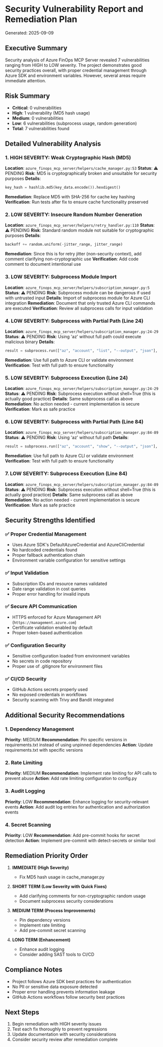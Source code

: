 # Security Vulnerability Report and Remediation Plan
Generated: 2025-09-09

## Executive Summary
Security analysis of Azure FinOps MCP Server revealed 7 vulnerabilities ranging from HIGH to LOW severity. The project demonstrates good security practices overall, with proper credential management through Azure SDK and environment variables. However, several areas require immediate attention.

## Risk Summary
- **Critical**: 0 vulnerabilities
- **High**: 1 vulnerability (MD5 hash usage)
- **Medium**: 0 vulnerabilities
- **Low**: 6 vulnerabilities (subprocess usage, random generation)
- **Total**: 7 vulnerabilities found

## Detailed Vulnerability Analysis

### 1. HIGH SEVERITY: Weak Cryptographic Hash (MD5)
**Location**: `azure_finops_mcp_server/helpers/cache_manager.py:53`
**Status**: ⚠️ PENDING
**Risk**: MD5 is cryptographically broken and unsuitable for security purposes
**Details**:
```python
key_hash = hashlib.md5(key_data.encode()).hexdigest()
```
**Remediation**: Replace MD5 with SHA-256 for cache key hashing
**Verification**: Run tests after fix to ensure cache functionality preserved

### 2. LOW SEVERITY: Insecure Random Number Generation
**Location**: `azure_finops_mcp_server/helpers/retry_handler.py:110`
**Status**: ⚠️ PENDING
**Risk**: Standard random module not suitable for cryptographic purposes
**Details**:
```python
backoff += random.uniform(-jitter_range, jitter_range)
```
**Remediation**: Since this is for retry jitter (non-security context), add comment clarifying non-cryptographic use
**Verification**: Add code comment to document intentional use

### 3. LOW SEVERITY: Subprocess Module Import
**Location**: `azure_finops_mcp_server/helpers/subscription_manager.py:5`
**Status**: ⚠️ PENDING
**Risk**: Subprocess module can be dangerous if used with untrusted input
**Details**: Import of subprocess module for Azure CLI integration
**Remediation**: Document that only trusted Azure CLI commands are executed
**Verification**: Review all subprocess calls for input validation

### 4. LOW SEVERITY: Subprocess with Partial Path (Line 24)
**Location**: `azure_finops_mcp_server/helpers/subscription_manager.py:24-29`
**Status**: ⚠️ PENDING
**Risk**: Using 'az' without full path could execute malicious binary
**Details**:
```python
result = subprocess.run(["az", "account", "list", "--output", "json"], ...)
```
**Remediation**: Use full path to Azure CLI or validate environment
**Verification**: Test with full path to ensure functionality

### 5. LOW SEVERITY: Subprocess Execution (Line 24)
**Location**: `azure_finops_mcp_server/helpers/subscription_manager.py:24-29`
**Status**: ⚠️ PENDING
**Risk**: Subprocess execution without shell=True (this is actually good practice)
**Details**: Same subprocess call as above
**Remediation**: No action needed - current implementation is secure
**Verification**: Mark as safe practice

### 6. LOW SEVERITY: Subprocess with Partial Path (Line 84)
**Location**: `azure_finops_mcp_server/helpers/subscription_manager.py:84-89`
**Status**: ⚠️ PENDING
**Risk**: Using 'az' without full path
**Details**:
```python
result = subprocess.run(["az", "account", "show", "--output", "json"], ...)
```
**Remediation**: Use full path to Azure CLI or validate environment
**Verification**: Test with full path to ensure functionality

### 7. LOW SEVERITY: Subprocess Execution (Line 84)
**Location**: `azure_finops_mcp_server/helpers/subscription_manager.py:84-89`
**Status**: ⚠️ PENDING
**Risk**: Subprocess execution without shell=True (this is actually good practice)
**Details**: Same subprocess call as above
**Remediation**: No action needed - current implementation is secure
**Verification**: Mark as safe practice

## Security Strengths Identified

### ✅ Proper Credential Management
- Uses Azure SDK's DefaultAzureCredential and AzureCliCredential
- No hardcoded credentials found
- Proper fallback authentication chain
- Environment variable configuration for sensitive settings

### ✅ Input Validation
- Subscription IDs and resource names validated
- Date range validation in cost queries
- Proper error handling for invalid inputs

### ✅ Secure API Communication
- HTTPS enforced for Azure Management API (`https://management.azure.com`)
- Certificate validation enabled by default
- Proper token-based authentication

### ✅ Configuration Security
- Sensitive configuration loaded from environment variables
- No secrets in code repository
- Proper use of .gitignore for environment files

### ✅ CI/CD Security
- GitHub Actions secrets properly used
- No exposed credentials in workflows
- Security scanning with Trivy and Bandit integrated

## Additional Security Recommendations

### 1. Dependency Management
**Priority**: MEDIUM
**Recommendation**: Pin specific versions in requirements.txt instead of using unpinned dependencies
**Action**: Update requirements.txt with specific versions

### 2. Rate Limiting
**Priority**: MEDIUM
**Recommendation**: Implement rate limiting for API calls to prevent abuse
**Action**: Add rate limiting configuration to config.py

### 3. Audit Logging
**Priority**: LOW
**Recommendation**: Enhance logging for security-relevant events
**Action**: Add audit log entries for authentication and authorization events

### 4. Secret Scanning
**Priority**: LOW
**Recommendation**: Add pre-commit hooks for secret detection
**Action**: Implement pre-commit with detect-secrets or similar tool

## Remediation Priority Order

1. **IMMEDIATE (High Severity)**
   - Fix MD5 hash usage in cache_manager.py

2. **SHORT TERM (Low Severity with Quick Fixes)**
   - Add clarifying comments for non-cryptographic random usage
   - Document subprocess security considerations

3. **MEDIUM TERM (Process Improvements)**
   - Pin dependency versions
   - Implement rate limiting
   - Add pre-commit secret scanning

4. **LONG TERM (Enhancement)**
   - Enhance audit logging
   - Consider adding SAST tools to CI/CD

## Compliance Notes
- Project follows Azure SDK best practices for authentication
- No PII or sensitive data exposure detected
- Proper error handling prevents information leakage
- GitHub Actions workflows follow security best practices

## Next Steps
1. Begin remediation with HIGH severity issues
2. Test each fix thoroughly to prevent regressions
3. Update documentation with security considerations
4. Consider security review after remediation complete
